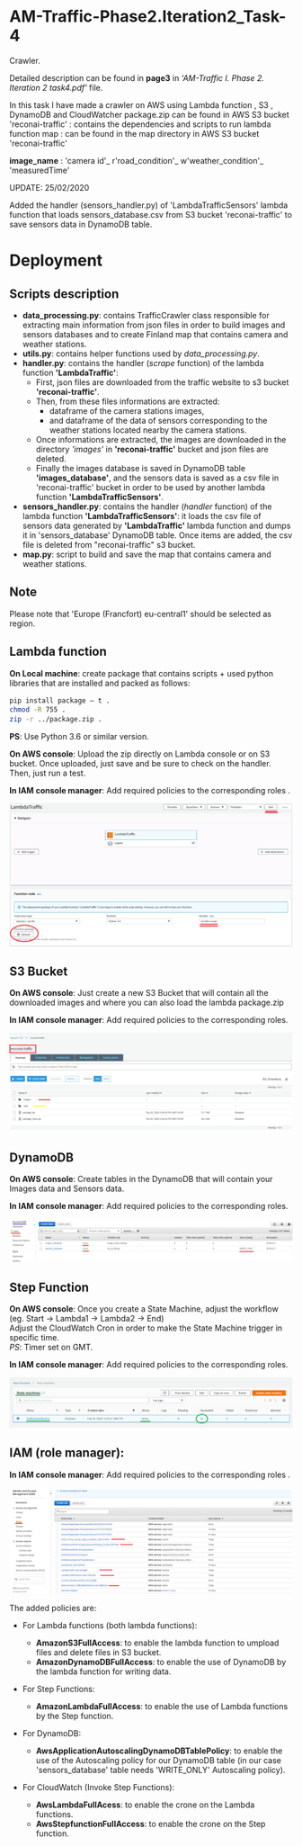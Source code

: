 # AM-Traffic-Phase2.Iteration2_Task-4
Crawler.

Detailed description can be found in **page3** in *'AM-Traffic I. Phase 2. Iteration 2 task4.pdf'* file.

In this task I have made a crawler on AWS using Lambda function , S3 , DynamoDB and CloudWatcher package.zip can be found in AWS S3 bucket 'reconai-traffic' : contains the dependencies and scripts to run lambda function map : can be found in the map directory in AWS S3 bucket 'reconai-traffic'

**image_name** : 'camera id'_ r'road_condition'_ w'weather_condition'_ 'measuredTime'

UPDATE: 25/02/2020

Added the handler (sensors_handler.py) of 'LambdaTrafficSensors' lambda function that loads sensors_database.csv from S3 bucket 'reconai-traffic' to save sensors data in DynamoDB table.

# Deployment
## Scripts description
* **data_processing.py**: contains TrafficCrawler class responsible for extracting main information from json files in order to build images and sensors databases and to create Finland map that contains camera and weather stations.
* **utils.py**: contains helper functions used by *data_processing.py*.
* **handler.py**:  contains the handler (*scrape* function) of the lambda function **'LambdaTraffic'**:
  * First, json files are downloaded from the traffic website to s3 bucket **'reconai-traffic'**. 
  * Then, from these files informations are extracted: 
  	* dataframe of the camera stations images,
  	* and dataframe of the data of sensors corresponding to the weather stations located nearby the camera stations.
  * Once informations are extracted, the images are downloaded in the directory *'images'* in **'reconai-traffic'** bucket and json files are deleted.
  * Finally the images database is saved in DynamoDB table **'images_database'**, 
  and the sensors data is saved as a csv file in 'reconai-traffic' bucket in order to be used by another lambda function **'LambdaTrafficSensors'**.
 * **sensors_handler.py**: contains the handler (*handler* function) of the lambda function **'LambdaTrafficSensors'**:
	it loads the csv file of sensors data generated by **'LambdaTraffic'** lambda function and dumps it in 'sensors_database' DynamoDB table. Once items are added, the csv file is deleted from "reconai-traffic" s3 bucket.
* **map.py**: script to build and save the map that contains camera and weather stations.
## Note
Please note that 'Europe (Francfort) eu-central1' should be selected as region.
## Lambda function
**On Local machine**: create package that contains scripts + used python libraries that are installed and packed as follows:

```sh
pip install package – t .
chmod -R 755 .
zip -r ../package.zip .
```
**PS**: Use Python 3.6 or similar version.

**On AWS console**: Upload the zip directly on Lambda console or on S3 bucket. Once uploaded, just save and be sure to check on the handler. Then, just run a test.

**In IAM console manager**: Add required policies to the corresponding roles .
<p align="center">
  <img src="figures/lambda.png">
</p>

## S3 Bucket
**On AWS console**: Just create a new S3 Bucket that will contain all the downloaded images and where you can also load the lambda package.zip

**In IAM console manager**: Add required policies to the corresponding roles.
<p align="center">
  <img src="figures/s3.png">
</p>

## DynamoDB
**On AWS console**: Create tables in the DynamoDB that will contain your Images data and Sensors data.

**In IAM console manager**: Add required policies to the corresponding roles.
<p align="center">
  <img src="figures/DynamoDB.png">
</p>

## Step Function
**On AWS console**: Once you create a State Machine, adjust the workflow 
(eg. Start -> Lambda1 -> Lambda2 -> End)<br/>
Adjust the CloudWatch Cron in order to make the State Machine trigger in specific time.<br/>
*PS*: Timer set on GMT.

**In IAM console manager**: Add required policies to the corresponding roles.
<p align="center">
  <img src="figures/stepFunctions.png">
</p>

## IAM (role manager):
**In IAM console manager**: Add required policies to the corresponding roles .
<p align="center">
  <img src="figures/iam.png">
</p>
The added policies are:

* For Lambda functions (both lambda functions):
	* **AmazonS3FullAccess**: to enable the lambda function to umpload files and delete files in S3 bucket.
	* **AmazonDynamoDBFullAccess**: to enable the use of DynamoDB by the lambda function for writing data.

* For Step Functions:
	* **AmazonLambdaFullAccess**: to enable the use of Lambda functions by the Step function.
* For DynamoDB:
	* **AwsApplicationAutoscalingDynamoDBTablePolicy**:  to enable the use of the Autoscaling policy for our DynamoDB table (in our case 'sensors_database' table needs 'WRITE_ONLY' Autoscaling policy).

* For CloudWatch (Invoke Step Functions):
	* **AwsLambdaFullAcess**: to enable the crone on the Lambda functions.
	* **AwsStepfunctionFullAccess**: to enable the crone on the Step function.
